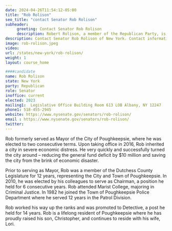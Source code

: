 ```yaml
---
date: 2024-04-26T11:54:12-05:00
title: "Rob Rolison"
seo_title: "contact Senator Rob Rolison"
subheader:
     greeting: Contact Senator Rob Rolison
     description: Robert Rolison, a member of the Republican Party, is an American politician serving in the New York State Senate, representing District 39. He assumed office on January 1, 2023.
description: Contact Senator Rob Rolison of New York. Contact information for Rob Rolison includes email address, phone number, and mailing address.
image: rob-rolison.jpeg
video:
url: /states/new-york/rob-rolison/
weight: 1
layout: course_home

####candidate
name: Rob Rolison
state: New York
party: Republican
role: Senator
inoffice: current
elected: 2023
mailing1:  Legislative Office Building Room 613 LOB Albany, NY 12247
phone1: 518-455-2945
website: https://www.nysenate.gov/senators/rob-rolison/
email : https://www.nysenate.gov/senators/rob-rolison/
twitter:
---
```


Rob formerly served as Mayor of the City of Poughkeepsie, where he was elected to two consecutive terms. Upon taking office in 2016, Rob inherited a city in severe economic distress. He very quickly and successfully turned the city around – reducing the general fund deficit by $10 million and saving the city from the brink of economic disaster.

Prior to serving as Mayor, Rob was a member of the Dutchess County Legislature for 12 years, representing the City and Town of Poughkeepsie. In 2010, he was elected by his colleagues to serve as Chairman, a position he held for 6 consecutive years. Rob attended Marist College, majoring in Criminal Justice. In 1982 he joined the Town of Poughkeepsie Police Department where he served 12 years in the Patrol Division.

Rob worked his way up the ranks and was promoted to Detective, a post he held for 14 years. Rob is a lifelong resident of Poughkeepsie where he has proudly raised his son, Christopher, and continues to reside with his wife, Lori.
